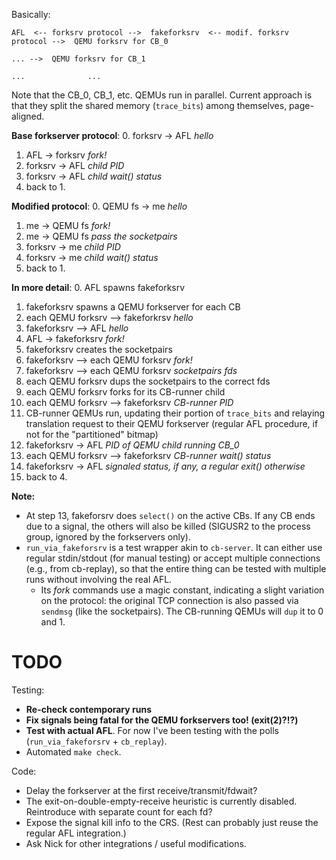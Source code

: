 Basically:

    AFL  <-- forksrv protocol -->  fakeforksrv  <-- modif. forksrv protocol -->  QEMU forksrv for CB_0
                                                                        ... -->  QEMU forksrv for CB_1
                                                                        ...              ...


Note that the CB\_0, CB\_1, etc. QEMUs run in parallel. Current approach is that they split the shared memory (`trace_bits`) among themselves, page-aligned.



**Base forkserver protocol**:
0. forksrv -> AFL   *hello*
1. AFL -> forksrv   *fork!*
2. forksrv -> AFL   *child PID*
3. forksrv -> AFL   *child wait() status*
4. back to 1.


**Modified protocol**:
0. QEMU fs -> me    *hello*
1. me -> QEMU fs    *fork!*
2. me -> QEMU fs    *pass the socketpairs*
3. forksrv -> me    *child PID*
4. forksrv -> me    *child wait() status*
5. back to 1.


**In more detail**:
 0. AFL spawns fakeforksrv
 1. fakeforksrv spawns a QEMU forkserver for each CB
 2. each QEMU forksrv --> fakeforkrsv     *hello*
 3. fakeforksrv --> AFL                   *hello*
 4. AFL -> fakeforksrv                    *fork!*
 5. fakeforksrv creates the socketpairs
 6. fakeforksrv --> each QEMU forksrv     *fork!*
 7. fakeforksrv --> each QEMU forksrv     *socketpairs fds*
 8. each QEMU forksrv dups the socketpairs to the correct fds
 9. each QEMU forksrv forks for its CB-runner child
10. each QEMU forksrv --> fakeforksrv     *CB-runner PID*
11. CB-runner QEMUs run, updating their portion of `trace_bits` and relaying translation request to their QEMU forkserver (regular AFL procedure, if not for the "partitioned" bitmap)
12. fakeforksrv -> AFL                    *PID of QEMU child running CB_0*
13. each QEMU forksrv --> fakeforksrv     *CB-runner wait() status*
14. fakeforksrv -> AFL                    *signaled status, if any, a regular exit() otherwise*
15. back to 4.


**Note:**
- At step 13, fakeforsrv does `select()` on the active CBs. If any CB ends due to a signal, the others will also be killed (SIGUSR2 to the process group, ignored by the forkservers only).
- `run_via_fakeforsrv` is a test wrapper akin to `cb-server`. It can either use regular stdin/stdout (for manual testing) or accept multiple connections (e.g., from cb-replay), so that the entire thing can be tested with multiple runs without involving the real AFL.
    - Its *fork* commands use a magic constant, indicating a slight variation on the protocol: the original TCP connection is also passed via `sendmsg` (like the socketpairs). The CB-running QEMUs will `dup` it to 0 and 1.



TODO
====

Testing:

- **Re-check contemporary runs**
- **Fix signals being fatal for the QEMU forkservers too! (exit(2)?!?)**
- **Test with actual AFL**. For now I've been testing with the polls (`run_via_fakeforsrv` + `cb_replay`).
- Automated `make check`.


Code:

- Delay the forkserver at the first receive/transmit/fdwait?
- The exit-on-double-empty-receive heuristic is currently disabled. Reintroduce with separate count for each fd?
- Expose the signal kill info to the CRS. (Rest can probably just reuse the regular AFL integration.)
- Ask Nick for other integrations / useful modifications.
